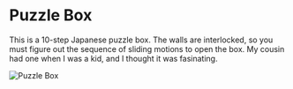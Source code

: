 # Puzzle Box

This is a 10-step Japanese puzzle box.  The walls are interlocked, so you must figure out the sequence
of sliding motions to open the box.  My cousin had one when I was a kid, and I thought it was fasinating.

![Puzzle Box](https://github.com/InvaderZim62/PuzzleBox/assets/34785252/c3b5e87e-67ab-4e00-8d8c-815c4941dfb3)
